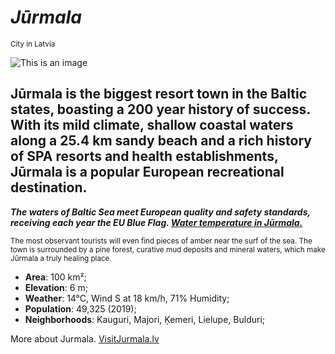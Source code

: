 # **_Jūrmala_**	

<sup>City in Latvia</sup>

![This is an image](https://www.visitjurmala.lv//images/userfiles/baneri/lielaisrotejosais/Jurmala_pavasaris_2022.jpg)

## Jūrmala is the biggest resort town in the Baltic states, boasting a 200 year history of success. With its mild climate, shallow coastal waters along a 25.4 km sandy beach and a rich history of SPA resorts and health establishments, Jūrmala is a popular European recreational destination. 
***The waters of Baltic Sea meet European quality and safety standards, receiving each year the EU Blue Flag. [Water
temperature in Jūrmala.](https://visitjurmala.lv/en/weather-and-water-temperature-in-jurmala/)***

<sub>The most observant tourists will even find pieces of amber 
 near the surf of the sea. The town is surrounded by a pine forest, curative mud deposits and mineral waters, which make Jūrmala a truly healing place.


- **Area**: 100 km²;
- **Elevation**: 6 m;
- **Weather**: 14°C, Wind S at 18 km/h, 71% Humidity;
- **Population**: 49,325 (2019);
- **Neighborhoods**: Kauguri, Majori, Ķemeri, Lielupe, Bulduri;

More about Jurmala. [VisitJurmala.lv](https://www.visitjurmala.lv/lv//)